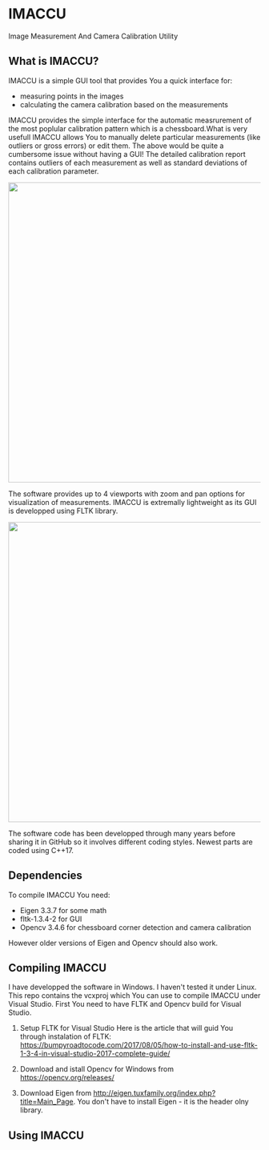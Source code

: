 # IMACCU

Image Measurement And Camera Calibration Utility

## What is IMACCU?

IMACCU is a simple GUI tool that provides You a quick interface for:
- measuring points in the images
- calculating the camera calibration based on the measurements

IMACCU provides the simple interface for the automatic measrurement of the most poplular calibration pattern which is a chessboard.What is very usefull IMACCU allows You to manually delete particular measurements (like outliers or gross errors) or edit them. The above would be quite a cumbersome issue without having a GUI! The detailed calibration report contains outliers of each measurement as well as standard deviations of each calibration parameter.

<img src="https://user-images.githubusercontent.com/54469000/64493207-7d831b80-d27d-11e9-9605-05913396c102.jpg" width="600">

The software provides up to 4 viewports with zoom and pan options for visualization of measurements. IMACCU is extremally lightweight as its GUI is developped using FLTK library.

<img src="https://user-images.githubusercontent.com/54469000/64493210-807e0c00-d27d-11e9-8b87-5f4d092e1a0b.jpg" width="600">

The software code has been developped through many years before sharing it in GitHub so it involves different coding styles. Newest parts are coded using C++17.

## Dependencies

To compile IMACCU You need:
- Eigen 3.3.7 for some math
- fltk-1.3.4-2 for GUI
- Opencv 3.4.6 for chessboard corner detection and camera calibration

However older versions of Eigen and Opencv should also work.

## Compiling IMACCU

I have developped the software in Windows. I haven't tested it under Linux.
This repo contains the vcxproj which You can use to compile IMACCU under Visual Studio. First You need to have FLTK and Opencv build for Visual Studio.

1. Setup FLTK for Visual Studio
Here is the article that will guid You through instalation of FLTK:
https://bumpyroadtocode.com/2017/08/05/how-to-install-and-use-fltk-1-3-4-in-visual-studio-2017-complete-guide/

2. Download and istall Opencv for Windows from https://opencv.org/releases/

3. Download Eigen from http://eigen.tuxfamily.org/index.php?title=Main_Page. You don't have to install Eigen - it is the header olny library.

## Using IMACCU
